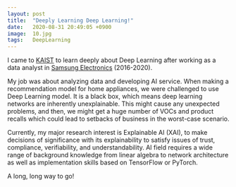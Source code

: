 ```yaml
---
layout: post
title:  "Deeply Learning Deep Learning!"
date:   2020-08-31 20:49:05 +0900
image:  10.jpg
tags:   DeepLearning
---
```


I came to [KAIST][KAIST] to learn deeply about Deep Learning after working as a data analyst in [Samsung Electronics][Samsung Electronics] (2016-2020).

My job was about analyzing data and developing AI service. When making a recommendation model for home appliances, we were challenged to use Deep Learning model. It is a black box, which means deep learning networks are inherently unexplainable. This might cause any unexpected problems, and then, we might get a huge number of VOCs and product recalls which could lead to setbacks of business in the worst-case scenario.


Currently, my major research interest is Explainable AI (XAI), to make decisions of significance with its explainability to satisfy issues of trust, compliance, verifiability, and understandability. AI field requires a wide range of background knowledge from linear algebra to network architecture as well as implementation skills based on TensorFlow or PyTorch.

A long, long way to go! 

[KAIST]: https://kaist.ac.kr/kr/
[Samsung Electronics]: https://www.samsung.com/us/aboutsamsung/home/
